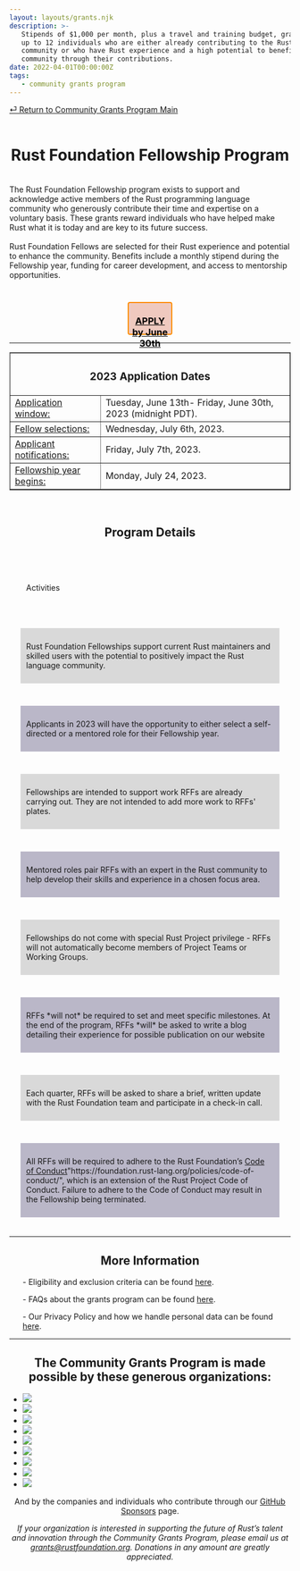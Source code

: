 ```yaml
---
layout: layouts/grants.njk
description: >-
   Stipends of $1,000 per month, plus a travel and training budget, granted to
   up to 12 individuals who are either already contributing to the Rust
   community or who have Rust experience and a high potential to benefit the
   community through their contributions.
date: 2022-04-01T00:00:00Z
tags:
   - community grants program
---
```


<a href="https://foundation.rust-lang.org/grants">&#9166;&nbsp;Return to Community Grants Program Main</a>
<br>
<br>
<center><h1>Rust Foundation Fellowship Program</h1>

<div style="text-align: center;">
    <div style="display: inline-block; text-align: left;">
<br>The Rust Foundation Fellowship program exists to support and acknowledge active members of the Rust programming language community who generously contribute their time and expertise on a voluntary basis. These grants reward individuals who have helped make Rust what it is today and are key to its future success.</br>
<br>Rust Foundation Fellows are selected for their Rust experience and potential to enhance the community. Benefits include a monthly stipend during the Fellowship year, funding for career development, and access to mentorship opportunities.</br>
<br>
<br>
<style>
.center {
  margin: auto;
  width: 15%;
  text-align: center;
  border:2px solid darkorange;
  color: #000;
  height: 55px;
  padding: 0px;
  border-radius: 4px;
  background-color: #EFC9BF;
  margin-top: 6px;
}
</style>
<div class="center"><center><a href="https://app.smarterselect.com/programs/80939-Rust-Foundation
applicationLink1desc: Apply for a Rust Foundation Fellowship" style="color:#000000;"><h3>APPLY by June 30th</h3></a></center></div>

<hr>

<center><TABLE BORDER=”2″ CELLSPACING=”10″>
<th colspan="2"><center><h3>2023 Application Dates</h3></th></center>
    <tbody>
        <td><u>Application window:</u></td>
    <td>Tuesday, June 13th- Friday, June 30th, 2023 (midnight PDT).</td>
  </tr>
  <tr>
    <td><u>Fellow selections:</td></u>
    <td>Wednesday, July 6th, 2023.</td>
  </tr>
  <tr>
    <td><u>Applicant notifications:</td></u>
    <td>Friday, July 7th, 2023.</td>
  </tr>
  <tr>
    <td><u>Fellowship year begins:</td></u>
    <td>Monday, July 24, 2023.</td>
  </tr>
</table></div></center>

</style>
<br>
<div>
<center><h2>Program Details</h2></center>
<br>

<style>
.heading1 {
  display: inline-block;
  padding: 10px 10px;
  margin: 20px;
  vertical-align: middle;
}

.heading2 {
  display: inline-block;
  padding: 10px 10px;
  margin: 20px;
  vertical-align: middle;
}

.detail1, .detail3, .detail5, .detail7, .detail9 {
  display: inline-block;
  padding: 10px 10px;
  margin: 20px;
  vertical-align: middle;
  background-color: #D9D9D9
}
.detail2, .detail4, .detail6, .detail8 {
  display: inline-block;
  padding: 10px 10px;
  margin: 20px;
  vertical-align: middle;
  background-color: #bab7c8
  }
</style>
<div class="heading1">
<p>Activities</p></div>
<div class="detail1">
<p>Rust Foundation Fellowships support current Rust maintainers and skilled users with the potential to positively impact the Rust language community.</p>

</div>
<div class="detail2">
<p>Applicants in 2023 will have the opportunity to either select a self-directed or a mentored role for their Fellowship year.</p>
</div>

</div>
<div class="detail3">
<p>Fellowships are intended to support work RFFs are already carrying out. They are not intended to add more work to RFFs' plates.</p>
</div>

<div class="detail4">
<p>Mentored roles pair RFFs with an expert in the Rust community to help develop their skills and experience in a chosen focus area.</p>
</div>

<div class="detail5">
<p>Fellowships do not come with special Rust Project privilege - RFFs will not automatically become members of Project Teams or Working Groups.</p>
</div>

<div class="detail6">
<p>RFFs *will not* be required to set and meet specific milestones. At the end of the program, RFFs *will* be asked to write a blog detailing their experience for possible publication on our website</p>
</div>

<div class="detail7">
<p>Each quarter, RFFs will be asked to share a brief, written update with the Rust Foundation team and participate in a check-in call.</p>

</div>

<div class="detail8">
<p>All RFFs will be required to adhere to the Rust Foundation’s <a href="https://foundation.rust-lang.org/policies/code-of-conduct/">Code of Conduct</a>"https://foundation.rust-lang.org/policies/code-of-conduct/", which is an extension of the Rust Project Code of Conduct. Failure to adhere to the Code of Conduct may result in the Fellowship being terminated.</p></div>

</style>

</div>

<hr>

<center><h2>More Information</h2></center>

<ul class="grant">
<p>- Eligibility and exclusion criteria can be found <a href="/grants-eligibility/">here</a>.</p>
<p>- FAQs about the grants program can be found <a href="/grants-faqs/">here</a>.</p>
<p>- Our Privacy Policy and how we handle personal data can be found <a href="/policies/privacy-policy/">here</a>.</p>
</ul>

<hr>

<center><h2>The Community Grants Program is made possible by these generous organizations:</h2></center>

<ul class="donorslist">

<li><a href="https://www.activision.com/"><img src="/img/grants/activision.png"></a></li>

<li><a href="https://aws.amazon.com/"><img src="/img/member/aws.png"></a></li>

<li><a href="https://www.cargurus.com/"><img src="/img/grants/cargurus.png"></a></li>

<li><a href="https://www.frontendmasters.com/"><img src="/img/grants/frontendmasters.png"></a></li>

<li><a href="https://google.com/"><img src="/img/member/google.png"></a></li>

<li><a href="https://www.huawei.com/"><img src="/img/member/huawei.png"></a></li>

<li><a href="https://replit.com/"><img src="/img/grants/replit.png"></a></li>

<li><a href="https://www.tag1consulting.com/"><img src="/img/member/tag1.png"></a></li>

<li><a href="https://zama.ai/"><img src="/img/member/zama.png"></a></li>

</ul>

<center><p>And by the companies and individuals who contribute through our <a href="https://github.com/sponsors/rustfoundation">GitHub Sponsors</a> page.</p></center>

<center><p><i>If your organization is interested in supporting the future of Rust’s talent and innovation through the Community Grants Program, please email us at <a href="mailto:grants@rustfoundation.org">grants@rustfoundation.org</a>. Donations in any amount are greatly appreciated.</p></center></i>

</h3>

</section>